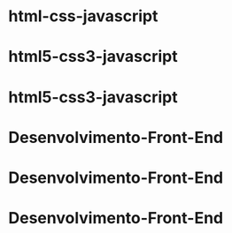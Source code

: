 # html-css-javascript
# html5-css3-javascript
# html5-css3-javascript
# Desenvolvimento-Front-End
# Desenvolvimento-Front-End
# Desenvolvimento-Front-End
